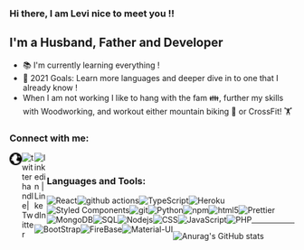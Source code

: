 
### Hi there, I am Levi nice to meet you !!

## I'm a Husband, Father and Developer
- :books: I'm currently learning everything !
- :goal_net: 2021 Goals: Learn more languages and deeper dive in to one that I already know !
- When I am not working I like to hang with the fam :family:, further my skills with Woodworking, and workout either mountain biking :mountain_bicyclist: or CrossFit! :weight_lifting:

### Connect with me:
[<img align="left" alt="personal website" width="22px" src="https://raw.githubusercontent.com/iconic/open-iconic/master/svg/globe.svg" />][website]
[<img align="left" alt="twitter handle| Twitter" width="22px" src="https://cdn.jsdelivr.net/npm/simple-icons@v3/icons/twitter.svg" />][twitter]
<img align="left" alt="linkedin | LinkedIn" width="22px" src="https://camo.githubusercontent.com/d659d2bac00c01b42bffbae84bdc121e828b8fecd5b4949ffa2575f5d9e4a371/68747470733a2f2f63646e2e6a7364656c6976722e6e65742f6e706d2f73696d706c652d69636f6e734076332f69636f6e732f6c696e6b6564696e2e737667" data-canonical-src="https://cdn.jsdelivr.net/npm/simple-icons@v3/icons/linkedin.svg" style="max-width:100%;">

<br />

### Languages and Tools:

<img align="left" alt="React" src="https://img.shields.io/badge/-React-45b8d8?style=flat-square&logo=react&logoColor=white"/>
  <img align="left" alt="github actions" src="https://img.shields.io/badge/-Github_Actions-2088FF?style=flat-square&logo=github-actions&logoColor=white"/>
  <img align="left" alt="TypeScript" src="https://img.shields.io/badge/-TypeScript-007ACC?style=flat-square&logo=typescript&logoColor=white" />
  <img align="left" alt="Heroku" src="https://img.shields.io/badge/-Heroku-430098?style=flat-square&logo=heroku&logoColor=white" />
  <img align="left" alt="Styled Components" src="https://img.shields.io/badge/-Styled_Components-db7092?style=flat-square&logo=styled-components&logoColor=white" />
  <img align="left" alt="git" src="https://img.shields.io/badge/-Git-F05032?style=flat-square&logo=git&logoColor=white" />
  <img align="left" alt="Python" src="https://img.shields.io/badge/-Python-306998?style=flat-square&logo=python&logoColor=white" />
  <img align="left" alt="npm" src="https://img.shields.io/badge/-NPM-CB3837?style=flat-square&logo=npm&logoColor=white" />
  <img align="left" alt="html5" src="https://img.shields.io/badge/-HTML5-E34F26?style=flat-square&logo=html5&logoColor=white" />
  <img align="left" alt="Prettier" src="https://img.shields.io/badge/-Prettier-F7B93E?style=flat-square&logo=prettier&logoColor=white" />
  <img align="left" alt="MongoDB" src="https://img.shields.io/badge/-MongoDB-13aa52?style=flat-square&logo=mongodb&logoColor=white" />
  <img align="left" alt="SQL" src="https://img.shields.io/badge/-MySQL-00758F?style=flat-square&logo=mysql&logoColor=white" />
  <img align="left" alt="Nodejs" src="https://img.shields.io/badge/-Nodejs-43853d?style=flat-square&logo=Node.js&logoColor=white" />
  <img align="left" alt="CSS" src="https://img.shields.io/badge/-CSS3-E31B5F?style=flat-square&logo=css3&logoColor=white" />
  <img align="left" alt="JavaScript" src="https://img.shields.io/badge/-JavaScript-F0DB4F?style=flat-square&logo=javascript&logoColor=white" />
  <img align="left" alt="PHP" src="https://img.shields.io/badge/-PHP-787CB5?style=flat-square&logo=php&logoColor=white" />
  <img align="left" alt="BootStrap" src="https://img.shields.io/badge/-Boottrap-602C50?style=flat-square&logo=bootstrap&logoColor=white" />
  <img align="left" alt="FireBase" src="https://img.shields.io/badge/-Firebase-F5820D?style=flat-square&logo=firebase&logoColor=white" />
  <img align="left" alt="Material-UI" src="https://img.shields.io/badge/-Material_UI-3F51B5?style=flat-square&logo=materialui&logoColor=white" />

  <br />
  <br />

---
![Anurag's GitHub stats](https://github-readme-stats.vercel.app/api?username=LeviG68&show_icons=true&theme=dark)



[website]: https://leviglendenning.com
[twitter]: https://twitter.com/DevopPeachfuzz
[linkedin]: https://www.linkedin.com/in/levi-glendenning/
